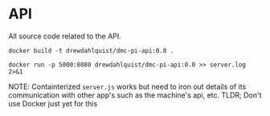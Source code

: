 # API

All source code related to the API.

`docker build -t drewdahlquist/dmc-pi-api:0.0 .`

`docker run -p 5000:8080 drewdahlquist/dmc-pi-api:0.0 >> server.log 2>&1`

NOTE: Containterized `server.js` works but need to iron out details of its communication with other app's such as the machine's api, etc. TLDR; Don't use Docker just yet for this
